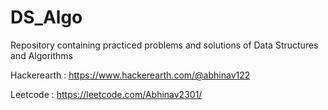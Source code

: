 # DS_Algo
 
Repository containing practiced problems and solutions of Data Structures and Algorithms


Hackerearth : https://www.hackerearth.com/@abhinav122

Leetcode : https://leetcode.com/Abhinav2301/
